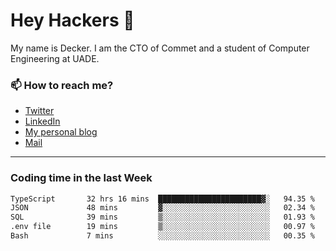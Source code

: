 # Hey Hackers 👋

My name is Decker. I am the CTO of Commet and a student of Computer Engineering at UADE.

### 📫 How to reach me?
- [Twitter](https://x.com/0xDecker) 
- [LinkedIn](https://www.linkedin.com/in/decker-urbano/) 
- [My personal blog](http://decker.sh) 
- [Mail](mailto:me@decker.sh)

---

### Coding time in the last Week

<!--START_SECTION:waka-->

```txt
TypeScript       32 hrs 16 mins  ███████████████████████▓░   94.35 %
JSON             48 mins         ▓░░░░░░░░░░░░░░░░░░░░░░░░   02.34 %
SQL              39 mins         ▒░░░░░░░░░░░░░░░░░░░░░░░░   01.93 %
.env file        19 mins         ▒░░░░░░░░░░░░░░░░░░░░░░░░   00.97 %
Bash             7 mins          ░░░░░░░░░░░░░░░░░░░░░░░░░   00.35 %
```

<!--END_SECTION:waka-->
